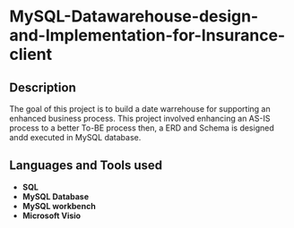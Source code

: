 <h1>MySQL-Datawarehouse-design-and-Implementation-for-Insurance-client</h1>

<h2>Description</h2>
The goal of this project is to build a date warrehouse for supporting an enhanced business process. This project involved enhancing an AS-IS process to a better To-BE process then, a ERD and Schema is designed andd executed in MySQL database.
<br />

<h2>Languages and Tools used</h2>

- <b>SQL
- <b>MySQL Database
- <b>MySQL workbench
- <b>Microsoft Visio
